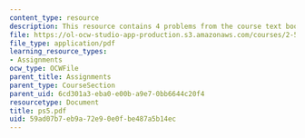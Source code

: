 ```yaml
---
content_type: resource
description: This resource contains 4 problems from the course text book.
file: https://ol-ocw-studio-app-production.s3.amazonaws.com/courses/2-58j-radiative-transfer-spring-2006/59ad07b7eb9a72e90e0fbe487a5b14ec_ps5.pdf
file_type: application/pdf
learning_resource_types:
- Assignments
ocw_type: OCWFile
parent_title: Assignments
parent_type: CourseSection
parent_uid: 6cd301a3-eba0-e00b-a9e7-0bb6644c20f4
resourcetype: Document
title: ps5.pdf
uid: 59ad07b7-eb9a-72e9-0e0f-be487a5b14ec
---
```

